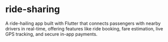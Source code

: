 # ride-sharing
A ride-hailing app built with Flutter that connects passengers with nearby drivers in real-time, offering features like ride booking, fare estimation, live GPS tracking, and secure in-app payments.
